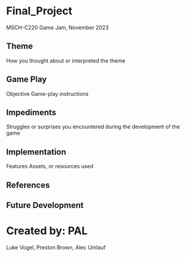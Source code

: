 # Final_Project
MSCH-C220 Game Jam, November 2023

## Theme
How you thought about or interpreted the theme

## Game Play
Objective
Game-play instructions

## Impediments
Struggles or surprises you encountered during the development of the game

## Implementation
Features
Assets, or resources used

## References

## Future Development

# Created by: PAL
Luke Vogel,
Preston Brown,
Alec Umlauf
